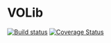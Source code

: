 VOLib
=============
[![Build status](https://ci.appveyor.com/api/projects/status/ridk6ky386b9pe25?svg=true)](https://ci.appveyor.com/project/ordiovince/volib)
[![Coverage Status](https://coveralls.io/repos/github/ordiovince/VOLib/badge.svg?branch=master)](https://coveralls.io/github/ordiovince/VOLib?branch=master)
